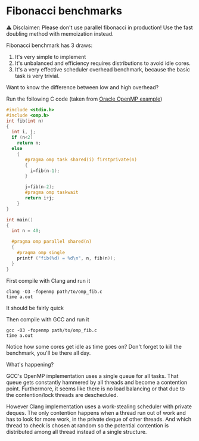 # Fibonacci benchmarks

⚠️ Disclaimer:
   Please don't use parallel fibonacci in production!
   Use the fast doubling method with memoization instead.

Fibonacci benchmark has 3 draws:

1. It's very simple to implement
2. It's unbalanced and efficiency requires distributions to avoid idle cores.
3. It's a very effective scheduler overhead benchmark, because the basic task is very trivial.


Want to know the difference between low and high overhead?

Run the following C code (taken from [Oracle OpenMP example](https://docs.oracle.com/cd/E19205-01/820-7883/girtd/index.html))

```C
#include <stdio.h>
#include <omp.h>
int fib(int n)
{
  int i, j;
  if (n<2)
    return n;
  else
    {
       #pragma omp task shared(i) firstprivate(n)
       {
         i=fib(n-1);
       }

       j=fib(n-2);
       #pragma omp taskwait
       return i+j;
    }
}

int main()
{
  int n = 40;

  #pragma omp parallel shared(n)
  {
    #pragma omp single
    printf ("fib(%d) = %d\n", n, fib(n));
  }
}
```

First compile with Clang and run it
```
clang -O3 -fopenmp path/to/omp_fib.c
time a.out
```
It should be fairly quick


Then compile with GCC and run it
```
gcc -O3 -fopenmp path/to/omp_fib.c
time a.out
```

Notice how some cores get idle as time goes on?
Don't forget to kill the benchmark, you'll be there all day.

What's happening?

GCC's OpenMP implementation uses a single queue for all tasks.
That queue gets constantly hammered by all threads and become a contention point.
Furthermore, it seems like there is no load balancing or that due to the contention/lock
threads are descheduled.

However Clang implementation uses a work-stealing scheduler with private deques.
The only contention happens when a thread run out of work and has to look for more work,
in the private deque of other threads. And which thread to check is chosen at random so
the potential contention is distributed among all thread instead of a single structure.
